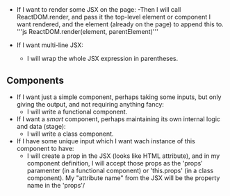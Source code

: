 ## 
+ If I want to render some JSX on the page:
    -Then I will call ReactDOM.render, and pass it the top-level element or component I want rendered, and the element (already on the page) to append this to. '''js ReactDOM.render(element, parentElement)'''

+ If I want multi-line JSX:
    - I will wrap the whole JSX expression in parentheses.

## Components
+ If I want just a simple component, perhaps taking some inputs, but only giving the output, and not requiring anything fancy: 
    - I will write a functional component.
+ If I want a *smart* component, perhaps maintaining its own internal logic and data (stage):
    - I will write a class component.
+ If I have some unique input which I want wach instance of this component to have:
    - I will create a prop in the JSX (looks like HTML attribute), and in my component definition, I will accept those props as the 'props' paramenter (in a functional component) or 'this.props' (in a class component). My "attribute name" from the JSX will be the property name in the 'props'/